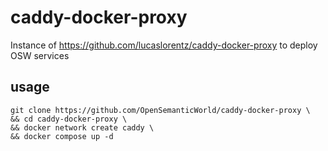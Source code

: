 # caddy-docker-proxy
Instance of https://github.com/lucaslorentz/caddy-docker-proxy to deploy OSW services

## usage
```
git clone https://github.com/OpenSemanticWorld/caddy-docker-proxy \
&& cd caddy-docker-proxy \
&& docker network create caddy \
&& docker compose up -d
```
